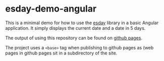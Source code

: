 # esday-demo-angular

This is a minimal demo for how to use the [esday](https://github.com/g-mero/esday) library in a basic Angular application. It simply displays the current date and a date in 5 days.

The output of using this repository can be found on [github pages](https://bepo65.github.io/esday-demo-angular/).

The project uses a `<base>` tag when publishing to github pages as (web pages in github pages sit in a subdirectory of the site.
